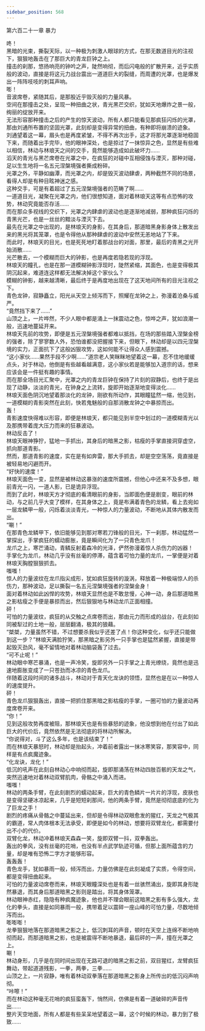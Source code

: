 ```yaml
---
sidebar_position: 568
---
```

 第六百二十一章 暴力


咚！  
黑暗的光束，撕裂天际，以一种极为刺激人眼球的方式，在那无数道目光的注视下，狠狠地轰击在了那巨大的青龙巨钟之上。  
撞击的刹那，悠扬响亮的钟吟之声，陡然响彻，而后闪电般的扩散开来，近乎实质般的波动，直接是将这元力战台震出一道道巨大的裂缝，而周遭的光罩，也是爆发出一阵阵吱吱的刺耳声响。  
嘭！  
音波席卷，紧随其后，是那股近乎毁灭般的力量风暴。  
空间在那撞击之处，呈现一种扭曲之状，青光黑芒交织，犹如天地爆炸之景一般，绚丽的绽放开来。  
无法形容那种撞击之后的产生的惊天波动，所有人都只能看见那疯狂闪烁的光罩，那由刘通所布置的坚固光罩，此刻却是变得异常的扭曲，有种即将崩溃的迹象。  
刘通望着这一幕，眉头也是再度紧皱，不得不再次出手，这才将那光罩逐渐地稳固下来，而随着出手完毕，他的眼神深处，也是掠过了一抹惊异之色，显然是有些难以相信，林动与林琅天之间的交手，竟然能够造成如此破坏力……  
滔天的青光与黑芒席卷在光罩之中，在疯狂的对碰中互相侵蚀与湮灭，那种对碰，足以生生地将一名五元涅槃境强者撕成粉碎。  
光罩之外，平静如幽潭，而光罩之内，却是毁灭波动肆虐，两种截然不同的场景，看得人却是有种目眩神迷之感。  
这种交手，可是有着超过了五元涅槃境强者的范畴了啊……  
一道道目光，凝聚在光罩之内，他们很想知道，面对着林琅天这等有点恐怖的攻势，林动究竟能否存活……  
而在那众多视线的交织下，光罩之内肆虐的波动也是逐渐地减弱，那种疯狂闪烁的青黑光芒，也是一丝丝的黯淡与湮灭下去。  
最先在光罩之中出现的，是林琅天的身影，在其身后，那道暗黑身影身体上散发出来的黑光将其笼罩，也是令得他从那种肆虐的波动中安然无恙地站了下来。  
而此时，林琅天的目光，也是死死地盯着那战台的对面，那里，最后的青黑之光开始消散……  
光芒散去，一个模糊而巨大的钟影，也是再度若隐若现的浮现。  
林琅天的瞳孔，也是在那一道模糊钟影浮现时，陡然紧缩，其面色，也是变得极其阴沉起来，难道连这样都无法解决掉这个家伙么？  
模糊的钟影，越来越清晰，最后终于是再度地出现在了这天地间所有的目光注视之下。  
青色龙钟，寂静矗立，阳光从天空上倾泻而下，照耀在龙钟之上，弥漫着沧桑与威严。  
“竟然挡下来了……”  
山顶之上，一片哗然，不少人眼中都是涌上一抹震动之色，惊哗之声，犹如浪潮一般，迅速地蔓延开来。  
林琅天先前的攻势，即便是五元涅槃境强者都难以抵挡，在场的那些踏入涅槃金榜的强者，除了寥寥数人外，恐怕谁都没把握接下来，但眼下，林动却是以四元涅槃境的实力，正面抗下了这般凶狠攻势，这如何能不让得众人感到震撼。  
“这小家伙……果然手段不少啊……”道宗老人笑眯眯地望着这一幕，忍不住地缓缓点头，对于林动，他倒是有些越看越满意，这小家伙若是能够加入道宗的话，想来应该会是一件挺有趣的事情。  
而在那全场目光汇聚中，光罩之内的青龙巨钟在保持了片刻的寂静后，也终于是出现了动静，淡淡的青光，在钟身之上流转，旋即开始逐渐地变得淡化……  
林琅天面色阴沉地望着那淡化的龙钟，刚欲有所动作，其眼瞳猛然一缩，他见到，一道模糊的青影突然在此刻，快若鬼魅般的自那消散龙钟之中暴掠而出。  
轰！  
青影速度快得难以形容，即便是林琅天，都只能见到半空中划过的一道模糊青光以及那携带着庞大压力而来的狂暴波动。  
林动反击了！  
林琅天眼神狰狞，猛地一手抓出，其身后的暗黑之影，枯瘦的手掌直接洞穿虚空，抓向那道青影。  
然而，那道青影的速度，实在是有如奔雷，那大手抓去，却是空空荡荡，竟直接是被轻易地闪避而开。  
“好快的速度！”  
林琅天面色一变，显然是被林动这暴涨的速度所震撼，但他心中还来不及多想，眼前青光一闪，一道人影，已是诡异浮现。  
而到了此时，林琅天方才彻底的看清眼前的身影，当即面色便是剧变，眼前的林动，与之前几乎大变了模样，在其身体之上，竟是布满着青色的龙鳞，看上去宛如一层龙鳞甲一般，闪烁着淡淡青光，一种惊人的力量波动，不断地从其体内散发而出。  
“唰！”  
在那青色龙鳞甲下，依旧能够见到那对寒若刀锋般的目光，下一刹那，林动猛然一掌探出，手掌疯狂的蠕动膨胀，竟是瞬间化为了一只青色龙爪！  
龙爪之上，寒芒涌动，青鳞反射着森冷的光泽，俨然弥漫着惊人杀伤力的凶器！  
手掌化为龙爪，林动几乎没有丝毫的停滞，蕴含着可怕力量的龙爪，一掌便是对着林琅天胸膛狠狠抓去。  
嗤嗤！  
惊人的力量波纹在龙爪指尖成形，犹如疯狂旋转的漩涡，释放着一种极端惊人的杀伤力，那种波动，足以撕裂一名五元涅槃境强者的涅槃金身！  
面对着林动如此凶悍的攻势，林琅天显然也是不敢怠慢，心神一动，身后那道暗黑之影枯瘦之手便是暴掠而出，然后狠狠地与林动龙爪正面相撞。  
砰！  
可怕的力量波纹，疯狂的从交触之点席卷而出，那由元力而形成的战台，在此刻如同被犁过的土地一般，层层翻涌，极其的狼藉。  
“桀桀，力量虽然不错，不过想要杀我似乎还差了点！你这种变化，似乎还只能做到这一步？”林琅天满脸狞笑，那黑暗之影另外一只手掌也是猛然紧握，直接是带起毁灭劲风，毫不留情地对着林动脑袋轰了过去。  
“可不止呢！”  
林动眼中寒芒暴涌，也是一声冷笑，旋即另外一只手掌之上青光缭绕，竟然也是迅速地膨胀变成了一只苍劲而冰凉的青色龙爪。  
伴随着这段时间的诸多战斗，林动对于青天化龙诀的领悟，显然也是在以一种惊人的速度提升。  
砰！  
青色龙爪狠狠轰出，直接一把抓住那黑暗之影枯瘦的手掌，一圈可怕的力量波动再度席卷开来。  
“你！”  
见到这般攻势再度被阻，那林琅天也是有些暴怒的迹象，他没想到他在付出了如此巨大的代价后，竟然依然是无法彻底的将林动所解决。  
“你说得对，斗了这么多年，也是该结束了！”  
而在林琅天暴怒时，林动却是抬起头，冲着前者露出一抹冰寒笑容，那笑容中，同样是有点疯魔迹象。  
“化龙诀，龙化！”  
低沉的吼声在此刻自林动心中响彻而起，旋即那涌荡在林动四肢百骸的天龙之气，突然迅速地对着林动双臂肌肉，骨骼之中涌入而进。  
嗤嗤！  
林动的两条手臂，在此刻剧烈的蠕动起来，巨大的青色鳞片一片片的浮现，皮肤也是变得坚硬冰凉起来，几乎是短短刹那间，他的两条手臂，竟然是彻彻底底的化为了巨龙之手！  
剧烈的疼痛从骨骼之中蔓延出来，但却是令得林动双眼愈发的猩红，天龙之气极其的霸道，常人肉体根本无法承受，即便是如今的林动，想要将双臂龙化，都需要付出不小的代价。  
双臂化龙，林动冲着林琅天森森一笑，旋即双臂一抖，双拳轰出。  
轰出的拳风，没有丝毫的花哨，也没有半点武学轨迹可循，但那上面所蕴含的力量，却是唯有恐怖二字方才能够形容。  
轰轰轰！  
青色龙手，犹如暴雨一般，倾泻而出，力量仿佛是在此刻凝成了实质，令得空间，都是变得扭曲起来。  
可怕的力量波动席卷而来，林琅天眼瞳深处也是有着一丝骇然涌出，旋即其身形陡然暴退，而其身后那道暗黑之影则是踏出，将其身体笼罩。  
林动眼神赤红，隐隐有种疯魔迹象，他也并不理会眼前这暗黑之影有多么强大，龙化的拳头，直接是如同暴雨一般，携带着足以震碎一座山峰的可怕力量，尽数地倾泻而出。  
嘭嘭嘭！  
龙拳狠狠地落在那道暗黑之影之上，低沉刺耳的声音，顿时在天空上连绵不断地响彻而起，而那道暗黑之影，也是被震得不断地暴退，最后砰的一声，撞在光罩之上。  
唰！  
林动身形，几乎是在同时间出现在无路可退的暗黑之影之前，双目猩红，龙臂疯狂舞动，带起道道残影，一拳，两拳，三拳……  
山顶之上，一片寂静，唯有着林动双拳落在那道暗黑之影身上所传出的低沉闷声响彻。  
“咔嚓！”  
而在林动这种毫无花哨的疯狂蛮轰下，悄然间，仿佛是有着一道破碎的声音传出……  
整片天空地面，所有人都是有些呆呆地望着这一幕，这个时候的林动，暴力到了极致……  
  
  
